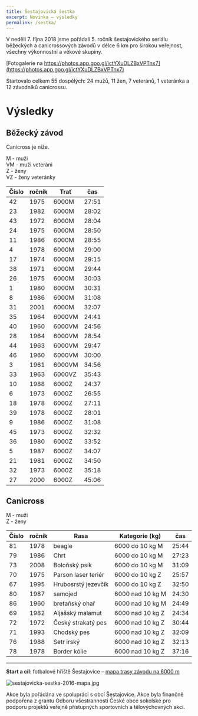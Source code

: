 ```yaml
---
title: Šestajovická šestka
excerpt: Novinka – výsledky
permalink: /sestka/
---
```


V neděli 7. října 2018 jsme pořádali 5. ročník šestajovického seriálu běžeckých a canicrossových závodů v délce 6 km pro širokou veřejnost, všechny výkonnostní a věkové skupiny.

[Fotogalerie na https://photos.app.goo.gl/ictYXuDLZBxVPTnx7](https://photos.app.goo.gl/ictYXuDLZBxVPTnx7)

Startovalo celkem 55 dospělých: 24 mužů, 11 žen, 7 veteránů, 1 veteránka a 12 závodníků canicrossu.

# Výsledky

## Běžecký závod

Canicross je níže.

M - muži  
VM - muži veteráni  
Z - ženy  
VZ - ženy veteránky

| Číslo | ročník |  Trať  |  čas  |
|-------|--------|--------|-------|
|    42 |   1975 | 6000M  | 27:51 |
|    23 |   1982 | 6000M  | 28:02 |
|    43 |   1972 | 6000M  | 28:04 |
|    24 |   1975 | 6000M  | 28:50 |
|    11 |   1986 | 6000M  | 28:55 |
|     4 |   1978 | 6000M  | 29:00 |
|    17 |   1974 | 6000M  | 29:15 |
|    38 |   1971 | 6000M  | 29:44 |
|    26 |   1975 | 6000M  | 30:03 |
|     1 |   1980 | 6000M  | 30:31 |
|     8 |   1986 | 6000M  | 31:08 |
|    31 |   2001 | 6000M  | 32:07 |
|    35 |   1964 | 6000VM | 24:41 |
|    40 |   1960 | 6000VM | 24:56 |
|    28 |   1964 | 6000VM | 28:54 |
|    44 |   1963 | 6000VM | 29:47 |
|    46 |   1960 | 6000VM | 30:00 |
|     3 |   1961 | 6000VM | 34:56 |
|    33 |   1963 | 6000VZ | 35:43 |
|    10 |   1988 | 6000Z  | 24:37 |
|     6 |   1973 | 6000Z  | 26:55 |
|    18 |   1978 | 6000Z  | 27:11 |
|    39 |   1978 | 6000Z  | 28:01 |
|     9 |   1986 | 6000Z  | 31:08 |
|    45 |   1973 | 6000Z  | 32:32 |
|    36 |   1980 | 6000Z  | 33:52 |
|     5 |   1987 | 6000Z  | 34:07 |
|    21 |   1981 | 6000Z  | 34:50 |
|    32 |   1973 | 6000Z  | 35:18 |
|    27 |   2000 | 6000Z  | 45:06 |

## Canicross

M - muži  
Z - ženy

| Číslo | ročník |         Rasa        |  Kategorie (kg)  |  čas  |
|-------|--------|---------------------|------------------|-------|
|    81 |   1978 | beagle              | 6000 do 10 kg M  | 25:44 |
|    79 |   1986 | Chrt                | 6000 do 10 kg M  | 27:23 |
|    73 |   2008 | Boloňský psík       | 6000 do 10 kg M  | 31:09 |
|    70 |   1975 | Parson laser teriér | 6000 do 10 kg Z  | 25:57 |
|    67 |   1995 | Hrubosrstý jezevčík | 6000 do 10 kg Z  | 32:50 |
|    80 |   1987 | samojed             | 6000 nad 10 kg M | 24:30 |
|    86 |   1960 | bretaňský ohař      | 6000 nad 10 kg M | 24:49 |
|    69 |   1982 | Aljašský malamut    | 6000 nad 10 kg Z | 24:34 |
|    72 |   1972 | Český strakatý pes  | 6000 nad 10 kg Z | 30:44 |
|    71 |   1993 | Chodský pes         | 6000 nad 10 kg Z | 32:09 |
|    76 |   1988 | Setr irský          | 6000 nad 10 kg Z | 32:13 |
|    78 |   1978 | Border kólie        | 6000 nad 10 kg Z | 37:16 |

---

**Start a cíl**: fotbalové hřiště Šestajovice – [mapa trasy závodu na 6000 m](https://mapy.cz/s/17ZQ1)

![sestajovicka-sestka-2016-mapa.jpg](https://sokolsestajovice.cz/images/sestajovicka-sestka-2016-mapa.jpg "Mapa trasy závodu na 6000 m")

<!--

Chcete se aktivně zúčastnit, ale nechcete nebo nemůžete běhat? Zúčastněte se jako dobrovolník a pomozte s organizací závodu. V případě zájmu nás kontaktujte pomocí [formuláře níže](#f).

Podívejte se na [výsledky](https://airtable.com/shr87059aLyUBQluR) nebo [foto](http://www.rajce.net/a12031180/) [galerie](http://www.rajce.net/a13364942) z minulých let. -->

Akce byla pořádána ve spolupráci s obcí Šestajovice. Akce byla finančně podpořena z grantu Odboru všestrannosti České obce sokolské pro podporu projektů veřejně přístupných sportovních a tělovýchovných akcí.
